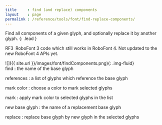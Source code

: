 ```yaml
---
title     : find (and replace) components
layout    : page
permalink : /reference/tools/font/find-replace-components/
---
```


Find all components of a given glyph, and optionally replace it by another glyph.
{: .lead }

<span class="badge text-bg-warning rounded-0">RF3</span> RoboFont 3 code which still works in RoboFont 4. Not updated to the new RoboFont 4 APIs yet.


<div class='row'>

<div class='col-sm-4' markdown='1'>
![]({{ site.url }}/images/font/findComponents.png){: .img-fluid}
</div>

<div class='col-sm-8' markdown='1'>
find
: the name of the base glyph

references
: a list of glyphs which reference the base glyph

mark color
: choose a color to mark selected glyphs

mark
: apply mark color to selected glyphs in the list

new base glyph
: the name of a replacement base glyph

replace
: replace base glyph by new glyph in the selected glyphs
</div>

</div>
